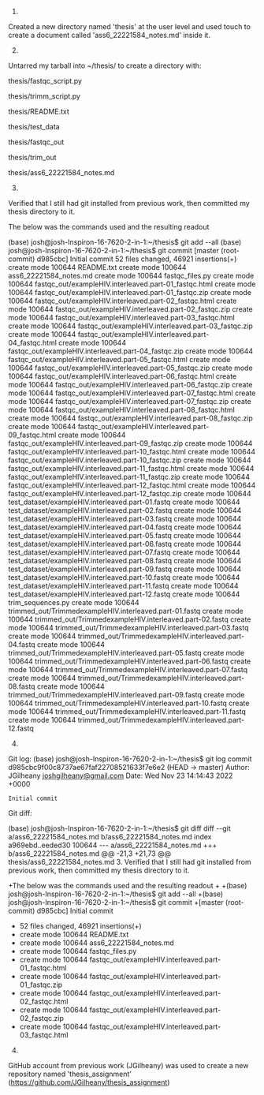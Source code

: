


1.
Created a new directory named 'thesis' at the user level and used touch to create a document called 'ass6_22221584_notes.md' inside it.

2.
Untarred my tarball into ~/thesis/ to create a directory with:

thesis/fastqc_script.py

thesis/trimm_script.py

thesis/README.txt

thesis/test_data

thesis/fastqc_out

thesis/trim_out

thesis/ass6_22221584_notes.md

3.
Verified that I still had git installed from previous work, then committed my thesis directory to it.

The below was the commands used and the resulting readout

(base) josh@josh-Inspiron-16-7620-2-in-1:~/thesis$ git add --all
(base) josh@josh-Inspiron-16-7620-2-in-1:~/thesis$ git commit
[master (root-commit) d985cbc] Initial commit
 52 files changed, 46921 insertions(+)
 create mode 100644 README.txt
 create mode 100644 ass6_22221584_notes.md
 create mode 100644 fastqc_files.py
 create mode 100644 fastqc_out/exampleHIV.interleaved.part-01_fastqc.html
 create mode 100644 fastqc_out/exampleHIV.interleaved.part-01_fastqc.zip
 create mode 100644 fastqc_out/exampleHIV.interleaved.part-02_fastqc.html
 create mode 100644 fastqc_out/exampleHIV.interleaved.part-02_fastqc.zip
 create mode 100644 fastqc_out/exampleHIV.interleaved.part-03_fastqc.html
 create mode 100644 fastqc_out/exampleHIV.interleaved.part-03_fastqc.zip
 create mode 100644 fastqc_out/exampleHIV.interleaved.part-04_fastqc.html
 create mode 100644 fastqc_out/exampleHIV.interleaved.part-04_fastqc.zip
 create mode 100644 fastqc_out/exampleHIV.interleaved.part-05_fastqc.html
 create mode 100644 fastqc_out/exampleHIV.interleaved.part-05_fastqc.zip
 create mode 100644 fastqc_out/exampleHIV.interleaved.part-06_fastqc.html
 create mode 100644 fastqc_out/exampleHIV.interleaved.part-06_fastqc.zip
 create mode 100644 fastqc_out/exampleHIV.interleaved.part-07_fastqc.html
 create mode 100644 fastqc_out/exampleHIV.interleaved.part-07_fastqc.zip
 create mode 100644 fastqc_out/exampleHIV.interleaved.part-08_fastqc.html
 create mode 100644 fastqc_out/exampleHIV.interleaved.part-08_fastqc.zip
 create mode 100644 fastqc_out/exampleHIV.interleaved.part-09_fastqc.html
 create mode 100644 fastqc_out/exampleHIV.interleaved.part-09_fastqc.zip
 create mode 100644 fastqc_out/exampleHIV.interleaved.part-10_fastqc.html
 create mode 100644 fastqc_out/exampleHIV.interleaved.part-10_fastqc.zip
 create mode 100644 fastqc_out/exampleHIV.interleaved.part-11_fastqc.html
 create mode 100644 fastqc_out/exampleHIV.interleaved.part-11_fastqc.zip
 create mode 100644 fastqc_out/exampleHIV.interleaved.part-12_fastqc.html
 create mode 100644 fastqc_out/exampleHIV.interleaved.part-12_fastqc.zip
 create mode 100644 test_dataset/exampleHIV.interleaved.part-01.fastq
 create mode 100644 test_dataset/exampleHIV.interleaved.part-02.fastq
 create mode 100644 test_dataset/exampleHIV.interleaved.part-03.fastq
 create mode 100644 test_dataset/exampleHIV.interleaved.part-04.fastq
 create mode 100644 test_dataset/exampleHIV.interleaved.part-05.fastq
 create mode 100644 test_dataset/exampleHIV.interleaved.part-06.fastq
 create mode 100644 test_dataset/exampleHIV.interleaved.part-07.fastq
 create mode 100644 test_dataset/exampleHIV.interleaved.part-08.fastq
 create mode 100644 test_dataset/exampleHIV.interleaved.part-09.fastq
 create mode 100644 test_dataset/exampleHIV.interleaved.part-10.fastq
 create mode 100644 test_dataset/exampleHIV.interleaved.part-11.fastq
 create mode 100644 test_dataset/exampleHIV.interleaved.part-12.fastq
 create mode 100644 trim_sequences.py
 create mode 100644 trimmed_out/TrimmedexampleHIV.interleaved.part-01.fastq
 create mode 100644 trimmed_out/TrimmedexampleHIV.interleaved.part-02.fastq
 create mode 100644 trimmed_out/TrimmedexampleHIV.interleaved.part-03.fastq
 create mode 100644 trimmed_out/TrimmedexampleHIV.interleaved.part-04.fastq
 create mode 100644 trimmed_out/TrimmedexampleHIV.interleaved.part-05.fastq
 create mode 100644 trimmed_out/TrimmedexampleHIV.interleaved.part-06.fastq
 create mode 100644 trimmed_out/TrimmedexampleHIV.interleaved.part-07.fastq
 create mode 100644 trimmed_out/TrimmedexampleHIV.interleaved.part-08.fastq
 create mode 100644 trimmed_out/TrimmedexampleHIV.interleaved.part-09.fastq
 create mode 100644 trimmed_out/TrimmedexampleHIV.interleaved.part-10.fastq
 create mode 100644 trimmed_out/TrimmedexampleHIV.interleaved.part-11.fastq
 create mode 100644 trimmed_out/TrimmedexampleHIV.interleaved.part-12.fastq


4.
Git log:
(base) josh@josh-Inspiron-16-7620-2-in-1:~/thesis$ git log
commit d985cbc9f00c8737ae67faf22708521633f7e6e2 (HEAD -> master)
Author: JGilheany <joshgilheany@gmail.com>
Date:   Wed Nov 23 14:14:43 2022 +0000

    Initial commit

Git diff:

(base) josh@josh-Inspiron-16-7620-2-in-1:~/thesis$ git diff
diff --git a/ass6_22221584_notes.md b/ass6_22221584_notes.md
index a969ebd..eeded30 100644
--- a/ass6_22221584_notes.md
+++ b/ass6_22221584_notes.md
@@ -21,3 +21,73 @@ thesis/ass6_22221584_notes.md
 3.
 Verified that I still had git installed from previous work, then committed my thesis directory to it.
 
+The below was the commands used and the resulting readout
+
+(base) josh@josh-Inspiron-16-7620-2-in-1:~/thesis$ git add --all
+(base) josh@josh-Inspiron-16-7620-2-in-1:~/thesis$ git commit
+[master (root-commit) d985cbc] Initial commit
+ 52 files changed, 46921 insertions(+)
+ create mode 100644 README.txt
+ create mode 100644 ass6_22221584_notes.md
+ create mode 100644 fastqc_files.py
+ create mode 100644 fastqc_out/exampleHIV.interleaved.part-01_fastqc.html
+ create mode 100644 fastqc_out/exampleHIV.interleaved.part-01_fastqc.zip
+ create mode 100644 fastqc_out/exampleHIV.interleaved.part-02_fastqc.html
+ create mode 100644 fastqc_out/exampleHIV.interleaved.part-02_fastqc.zip
+ create mode 100644 fastqc_out/exampleHIV.interleaved.part-03_fastqc.html


4.
GitHub account from previous work (JGilheany) was used to create a new repository named 'thesis_assignment' (https://github.com/JGilheany/thesis_assignment)


